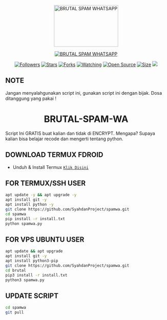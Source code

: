 <p align="center">
<a href="#"><img src="https://telegra.ph/file/513705cc3b283b556ef3c.png" alt="BRUTAL SPAM WHATSAPP" width="200" height="130"/></a>


</p>
<p align="center">
<a href="#"><img title="BRUTAL SPAM WHATSAPP" src="https://img.shields.io/badge/BRUTAL SPAM WHATSAPP-green?colorA=%23ff0000&colorB=%23017e40&style=for-the-badge"></a>
</p>
<p align="center">
<a href="https://github.com/SyahdanProject?tab=followers"><img title="Followers" src="https://img.shields.io/github/followers/SyahdanProject?color=red&style=flat-square"></a>
<a href="https://github.com/SyahdanProject/brutal/stargazers/"><img title="Stars" src="https://img.shields.io/github/stars/SyahdanProject/brutal?color=blue&style=flat-square"></a>
<a href="https://github.com/SyahdanProject/brutal/network/members"><img title="Forks" src="https://img.shields.io/github/forks/SyahdanProject/brutal?color=red&style=flat-square"></a>
<a href="https://github.com/SyahdanProject/brutal/watchers"><img title="Watching" src="https://img.shields.io/github/watchers/SyahdanProject/brutal?label=Watchers&color=blue&style=flat-square"></a>
<a href="https://github.com/SyahdanProject/spamwa"><img title="Open Source" src="https://badges.frapsoft.com/os/v2/open-source.svg?v=103"></a>
<a href="https://github.com/SyahdanProject/spamwa"><img title="Size" src="https://img.shields.io/github/repo-size/SyahdanProject/brutal?style=flat-square&color=green"></a>
<a href="https://hits.seeyoufarm.com"><img src="https://hits.seeyoufarm.com/api/count/incr/badge.svg?url=https%3A%2F%2Fgithub.com%2FSyahdanProject%2Fbrutal&count_bg=%2379C83D&title_bg=%23555555&icon=probot.svg&icon_color=%2300FF6D&title=hits&edge_flat=false"/></a>
</p>
</div>

## NOTE
Jangan menyalahgunakan script ini, gunakan script ini dengan bijak. Dosa ditanggung yang pakai !

<h1 align="center">BRUTAL-SPAM-WA</h1>

Script Ini GRATIS buat kalian dan tidak di ENCRYPT. Mengapa? Supaya kalian bisa belajar recode dan mengerti tentang python.

## DOWNLOAD TERMUX FDROID
* Unduh & Install Termux [`Klik Disini`](https://f-droid.org/repo/com.termux_118.apk)

## FOR TERMUX/SSH USER
```bash
apt update -y && apt upgrade -y
apt install git -y
apt install python -y
git clone https://github.com/SyahdanProject/spamwa.git
cd spamwa
pip install -r install.txt
python spamwa.py
```

## FOR VPS UBUNTU USER
```bash
apt update && apt upgrade
apt install git -y
apt install python3-pip
git clone https://github.com/SyahdanProject/spamwa.git
cd brutal
pip3 install -r install.txt
python3 spamwa.py
```

## UPDATE SCRIPT
```bash
cd spamwa
git pull
```
